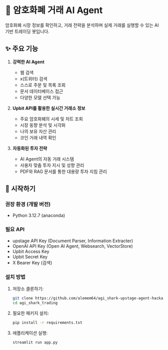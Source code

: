 # 🦈 암호화폐 거래 AI Agent

암호화폐 시장 정보를 확인하고, 거래 전략을 분석하며 실제 거래를 실행할 수 있는 AI 기반 트레이딩 봇입니다.

## ✨ 주요 기능

1. **강력한 AI Agent**
   - 웹 검색
   - x(트위터) 검색
   - 스스로 주문 및 목록 조회
   - 문서 데이터베이스 접근
   - 다양한 모델 선택 가능

2. **Upbit API를 활용한 실시간 거래소 정보**
   - 주요 암호화폐의 시세 및 차트 조회
   - 시장 동향 분석 및 시각화
   - 나의 보유 자산 관리
   - 코인 거래 내역 확인

3. **자동화된 투자 전략**
   - AI Agent의 자동 거래 시스템
   - 사용자 맞춤 투자 지시 및 성향 관리
   - PDF와 RAG 문서를 통한 대용량 투자 지침 관리


## 🚀 시작하기

### 권장 환경 (개발 버전)

- Python 3.12.7 (anaconda)

### 필요 API
- upstage API Key (Document Parser, Information Extracter)
- OpenAI API Key (Open AI Agent, Websearch, VectorStore)
- Upbit Access Key
- Upbit Secret Key
- X Bearer Key (검색)

### 설치 방법

1. 저장소 클론하기:
   ```bash
   git clone https://github.com/alemem64/agi_shark-upstage-agent-hackathon.git agi_shark_trading
   cd agi_shark_trading
   ```

2. 필요한 패키지 설치:
   ```bash
   pip install -r requirements.txt
   ```

3. 애플리케이션 실행:
   ```bash
   streamlit run app.py
   ```
